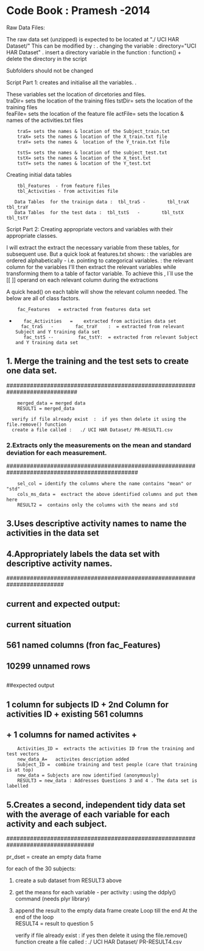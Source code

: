 Code Book :  Pramesh -2014
==========


Raw Data Files:

The raw data set (unzipped) is expected to be located at "./ UCI HAR Dataset/"
This can be modified by :
.        changing the variable :   directory="UCI HAR Dataset"
.	insert a directory variable in the function : function() + delete the directory in the script

Subfolders should not be changed

Script Part 1:  creates and initialise all the variables. .

These variables set the location of dircetories and files.     
 	traDir=  sets the location of the training files
        tstDir=   sets the location of the training files    
        feaFile=  sets the location of the feature file
        actFile=  sets the location & names of the activities.txt  files
        
        traS= sets the names & location of the Subject_train.txt
        traX= sets the names & location of the X_train.txt file
        traY= sets the names &  location of the Y_train.txt file
        
        tstS= sets the names & location of the subject_test.txt
        tstX= sets the names & location of the X_test.txt
        tstY= sets the names & location of the Y_test.txt
        
Creating initial data tables

        tbl_Features  - from feature files
        tbl_Activities - from activities file
        
       Data Tables  for the trainign data :  tbl_traS -        tbl_traX        tbl_traY          
       Data Tables  for the test data :  tbl_tstS   -        tbl_tstX         tbl_tstY

Script Part 2:  Creating appropriate vectors and variables with their appropriate classes.

I will extract the extract the necessary variable from these tables, for subsequent use.
But a quick look at features.txt shows:
        : the variables are ordered alphabetically - i.e. pointing to categorical variables.
        : the relevant column for the variables
I'll then extract the relevant variables while transforming them to a table of factor variable.
To achieve this ,  I`ll use the [[ ]] operand on each relevant column during the extractions

A quick head() on each table will show the relevant column needed. The below are all of class factors.

        fac_Features   = extracted from features data set
-        fac_Activities   =    extracted from activities data set
        fac_traS   -        fac_traY    :  = extracted from relevant Subject and Y training data set
         fac_tstS --         fac_tstY:  = extracted from relevant Subject and Y training data set


##  1. Merge the training and the test sets to create one data set.
#############################################################################

        merged_data = merged data 
        RESULT1 = merged_data

      verify if file already exist  :  if yes then delete it using the file.remove() function
      create a file called :   ./ UCI HAR Dataset/ PR-RESULT1.csv       



###   2.Extracts only the measurements on the mean and standard deviation for each measurement.
###############################################################################################

        sel_col = identify the columns where the name contains "mean" or "std"
        cols_ms_data =  exctract the above identified columns and put them here
        RESULT2 =  contains only the columns with the means and std

##  3.Uses descriptive activity names to name the activities in the data set
##  4.Appropriately labels the data set with descriptive activity names. 
#########################################################################
## current and expected output:
## current situation
## 561 named columns (fron fac_Features)
## 10299 unnamed rows
##
##expected output
## 1 column for subjects  ID + 2nd Column for activities ID  + existing 561 columns
##   + 1 columns for named activites +


        Activities_ID =  extracts the activities ID from the training and test vectors
        new_data_A=   activites description added
        Subject_ID =  combine training and test people (care that training is at top)
        new_data = Subjects are now identified (anonymously)
        RESULT3 = new_data : Addresses Questions 3 and 4 . The data set is labelled

##   5.Creates a second, independent tidy data set with the average of each variable for each activity and each subject. 
##################################################################################

pr_dset =  create an empty data frame 

for each of the 30 subjects:
1.	create a sub dataset  from RESULT3 above
2.	get the means for each variable - per activity : using the ddply() command (needs plyr library)
3.	append the result to the empty data frame create
Loop till the end
At the end of the loop  
RESULT4 = result to question 5

     verify if file already exist  :  if yes then delete it using the file.remove() function
      create a file called :   ./ UCI HAR Dataset/ PR-RESULT4.csv       
